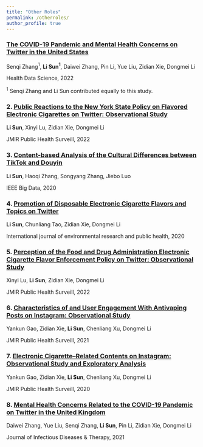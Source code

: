 ```yaml
---
title: "Other Roles"
permalink: /otherroles/
author_profile: true
---
```

###  [The COVID-19 Pandemic and Mental Health Concerns on Twitter in the United States](https://spj.sciencemag.org/journals/hds/2022/9758408/)

Senqi Zhang$^1$, **Li Sun$^1$**, Daiwei Zhang, Pin Li, Yue Liu, Zidian Xie, Dongmei Li

Health Data Science, 2022

$^1$ Senqi Zhang and Li Sun contributed equally to this study.


### 2. [Public Reactions to the New York State Policy on Flavored Electronic Cigarettes on Twitter: Observational Study](https://publichealth.jmir.org/2022/2/e25216)

**Li Sun**, Xinyi Lu, Zidian Xie, Dongmei Li

JMIR Public Health Surveill, 2022


### 3. [Content-based Analysis of the Cultural Differences between TikTok and Douyin](https://arxiv.org/abs/2011.01414)

**Li Sun**, Haoqi Zhang, Songyang Zhang, Jiebo Luo

IEEE Big Data, 2020


### 4. [Promotion of Disposable Electronic Cigarette Flavors and Topics on Twitter](https://www.ncbi.nlm.nih.gov/pmc/articles/PMC7764575/)

**Li Sun**, Chunliang Tao, Zidian Xie, Dongmei Li

International journal of environmental research and public health, 2020

### 5. [Perception of the Food and Drug Administration Electronic Cigarette Flavor Enforcement Policy on Twitter: Observational Study](https://publichealth.jmir.org/2022/3/e25697/)

Xinyi Lu, **Li Sun**, Zidian Xie, Dongmei Li

JMIR Public Health Surveill, 2022

### 6. [Characteristics of and User Engagement With Antivaping Posts on Instagram: Observational Study](https://publichealth.jmir.org/2021/11/e29600)

Yankun Gao, Zidian Xie, **Li Sun**, Chenliang Xu, Dongmei Li

JMIR Public Health Surveill, 2021


### 7. [Electronic Cigarette–Related Contents on Instagram: Observational Study and Exploratory Analysis](https://publichealth.jmir.org/2020/4/e21963)

Yankun Gao, Zidian Xie, **Li Sun**, Chenliang Xu, Dongmei Li

JMIR Public Health Surveill, 2020


### 8. [Mental Health Concerns Related to the COVID-19 Pandemic on Twitter in the United Kingdom](https://www.omicsonline.org/open-access/mental-health-concerns-related-to-the-covid19-pandemic-on-twitter-in-the-united-kingdom-117793.html)

Daiwei Zhang, Yue Liu, Senqi Zhang, **Li Sun**, Pin Li, Zidian Xie, Dongmei Li


Journal of Infectious Diseases & Therapy, 2021



